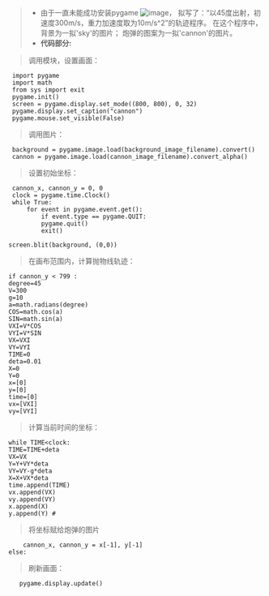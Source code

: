 >*  由于一直未能成功安装pygame
![image](https://user-images.githubusercontent.com/31878522/31556645-6a1a7990-b078-11e7-84e5-c082721dadfd.png)，
拟写了：“以45度出射，初速度300m/s，重力加速度取为10m/s^2”的轨迹程序。
在这个程序中，背景为一拟'sky'的图片；
炮弹的图案为一拟'cannon'的图片。
> * **代码部分:**


> 调用模块，设置画面：

     import pygame 
     import math
     from sys import exit  
     pygame.init()
     screen = pygame.display.set_mode((800, 800), 0, 32)
     pygame.display.set_caption("cannon")
     pygame.mouse.set_visible(False)
 > 调用图片：
 
     background = pygame.image.load(background_image_filename).convert()
     cannon = pygame.image.load(cannon_image_filename).convert_alpha()
> 设置初始坐标：

     cannon_x, cannon_y = 0, 0
     clock = pygame.time.Clock()
     while True:
         for event in pygame.event.get():
             if event.type == pygame.QUIT:
             pygame.quit()
             exit()
   
    screen.blit(background, (0,0))
>    在画布范围内，计算抛物线轨迹：

    if cannon_y < 799 :
    degree=45
    V=300
    g=10
    a=math.radians(degree)
    COS=math.cos(a)
    SIN=math.sin(a)
    VXI=V*COS
    VYI=V*SIN
    VX=VXI
    VY=VYI
    TIME=0
    deta=0.01
    X=0
    Y=0
    x=[0]
    y=[0] 
    time=[0]
    vx=[VXI]
    vy=[VYI]
> 计算当前时间的坐标：

    while TIME<clock:
    TIME=TIME+deta
    VX=VX
    Y=Y+VY*deta
    VY=VY-g*deta
    X=X+VX*deta
    time.append(TIME)
    vx.append(VX)
    vy.append(VY)
    x.append(X)
    y.append(Y) #
> 将坐标赋给炮弹的图片

        cannon_x, cannon_y = x[-1], y[-1]
    else:
>    刷新画面：

       pygame.display.update()


